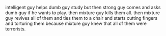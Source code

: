 intelligent guy helps dumb guy study but then strong guy comes and asks dumb guy if he wants to play. then mixture guy kills them all.
then mixture guy revives all of them and ties them to a chair and starts cutting fingers and torturing them because mixture guy knew that all of them were terrorists. 